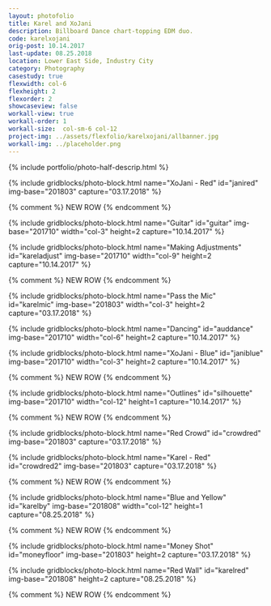 ```yaml
---
layout: photofolio
title: Karel and XoJani
description: Billboard Dance chart-topping EDM duo.
code: karelxojani
orig-post: 10.14.2017
last-update: 08.25.2018
location: Lower East Side, Industry City
category: Photography
casestudy: true
flexwidth: col-6
flexheight: 2
flexorder: 2
showcaseview: false
workall-view: true
workall-order: 1
workall-size:  col-sm-6 col-12
project-img: ../assets/flexfolio/karelxojani/allbanner.jpg
workall-img: ../placeholder.png
---
```


{% include portfolio/photo-half-descrip.html %}

{% include gridblocks/photo-block.html
      name="XoJani - Red"
      id="janired"
      img-base="201803"
      capture="03.17.2018" %}

{% comment %} NEW ROW {% endcomment %}

{% include gridblocks/photo-block.html
      name="Guitar"
      id="guitar"
      img-base="201710"
      width="col-3"
      height=2
      capture="10.14.2017" %}

{% include gridblocks/photo-block.html
      name="Making Adjustments"
      id="kareladjust"
      img-base="201710"
      width="col-9"
      height=2
      capture="10.14.2017" %}

{% comment %} NEW ROW {% endcomment %}

{% include gridblocks/photo-block.html
      name="Pass the Mic"
      id="karelmic"
      img-base="201803"
      width="col-3"
      height=2
      capture="03.17.2018" %}

{% include gridblocks/photo-block.html
      name="Dancing"
      id="auddance"
      img-base="201710"
      width="col-6"
      height=2
      capture="10.14.2017" %}

{% include gridblocks/photo-block.html
      name="XoJani - Blue"
      id="janiblue"
      img-base="201710"
      width="col-3"
      height=2
      capture="10.14.2017" %}

{% comment %} NEW ROW {% endcomment %}

{% include gridblocks/photo-block.html
      name="Outlines"
      id="silhouette"
      img-base="201710"
      width="col-12"
      height=1
      capture="10.14.2017" %}

{% comment %} NEW ROW {% endcomment %}

{% include gridblocks/photo-block.html
      name="Red Crowd"
      id="crowdred"
      img-base="201803"
      capture="03.17.2018" %}

{% include gridblocks/photo-block.html
      name="Karel - Red"
      id="crowdred2"
      img-base="201803"
      capture="03.17.2018" %}

{% comment %} NEW ROW {% endcomment %}

{% include gridblocks/photo-block.html
      name="Blue and Yellow"
      id="karelby"
      img-base="201808"
      width="col-12"
      height=1
      capture="08.25.2018" %}

{% comment %} NEW ROW {% endcomment %}

{% include gridblocks/photo-block.html
      name="Money Shot"
      id="moneyfloor"
      img-base="201803"
      height=2
      capture="03.17.2018" %}

{% include gridblocks/photo-block.html
      name="Red Wall"
      id="karelred"
      img-base="201808"
      height=2
      capture="08.25.2018" %}

{% comment %} NEW ROW {% endcomment %}